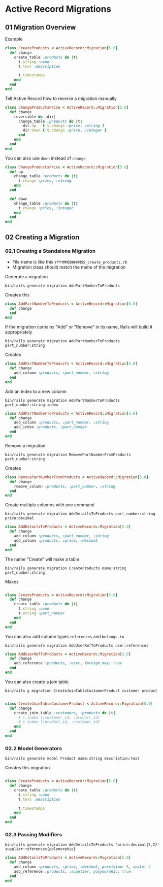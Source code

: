 # Active Record Migrations

## 01 Migration Overview
Example
```rb
class CreateProducts < ActiveRecord::Migration[5.0]
  def change
    create_table :products do |t|
      t.string :name
      t.text :description

      t.timestamps
    end
  end
end
```

Tell Active Record how to reverse a migration manually
```rb
class ChangeProductsPrice < ActiveRecord::Migration[5.0]
  def change
    reversible do |dir|
      change_table :products do |t|
        dir.up   { t.change :price, :string }
        dir.down { t.change :price, :integer }
      end
    end
  end
end
```

You can also use `down` instead of `change`
```rb
class ChangeProductsPrice < ActiveRecord::Migration[5.0]
  def up
    change_table :products do |t|
      t.change :price, :string
    end
  end

  def down
    change_table :products do |t|
      t.change :price, :integer
    end
  end
end
```



## 02 Creating a Migration

### 02.1 Creating a Standalone Migration
- File name is like this `YYYYMMDDHHMMSS_create_products.rb`
- Migration class should match the name of the migration

Generate a migration
```
bin/rails generate migration AddPartNumberToProducts
```
Creates this
```rb
class AddPartNumberToProducts < ActiveRecord::Migration[5.0]
  def change
  end
end
```

If the migration contains "Add" or "Remove" in its name, Rails will build it appropriately
```
bin/rails generate migration AddPartNumberToProducts part_number:string
```
Creates
```rb
class AddPartNumberToProducts < ActiveRecord::Migration[5.0]
  def change
    add_column :products, :part_number, :string
  end
end
```

Add an index to a new column
```
bin/rails generate migration AddPartNumberToProducts part_number:string:index
```

```rb
class AddPartNumberToProducts < ActiveRecord::Migration[5.0]
  def change
    add_column :products, :part_number, :string
    add_index :products, :part_number
  end
end
```

Remove a migration
```
bin/rails generate migration RemovePartNumberFromProducts part_number:string
```

Creates
```rb
class RemovePartNumberFromProducts < ActiveRecord::Migration[5.0]
  def change
    remove_column :products, :part_number, :string
  end
end
```

Create multiple columns with one command
```
bin/rails generate migration AddDetailsToProducts part_number:string price:decimal
```

```rb
class AddDetailsToProducts < ActiveRecord::Migration[5.0]
  def change
    add_column :products, :part_number, :string
    add_column :products, :price, :decimal
  end
end
```

The name "Create" will make a table
```
bin/rails generate migration CreateProducts name:string part_number:string
```
Makes
```rb

class CreateProducts < ActiveRecord::Migration[5.0]
  def change
    create_table :products do |t|
      t.string :name
      t.string :part_number
    end
  end
end
```

You can also add column types `references` and `belongs_to`
```
bin/rails generate migration AddUserRefToProducts user:references
```

```rb
class AddUserRefToProducts < ActiveRecord::Migration[5.0]
  def change
    add_reference :products, :user, foreign_key: true
  end
end
```

You can also create a join table
```
bin/rails g migration CreateJoinTableCustomerProduct customer product
```

```rb

class CreateJoinTableCustomerProduct < ActiveRecord::Migration[5.0]
  def change
    create_join_table :customers, :products do |t|
      # t.index [:customer_id, :product_id]
      # t.index [:product_id, :customer_id]
    end
  end
end
```


### 02.2 Model Generators
```
bin/rails generate model Product name:string description:text
```
Creates this migration
```rb

class CreateProducts < ActiveRecord::Migration[5.0]
  def change
    create_table :products do |t|
      t.string :name
      t.text :description

      t.timestamps
    end
  end
end
```


### 02.3 Passing Modifiers
```
bin/rails generate migration AddDetailsToProducts 'price:decimal{5,2}' supplier:references{polymorphic}
```

```rb
class AddDetailsToProducts < ActiveRecord::Migration[5.0]
  def change
    add_column :products, :price, :decimal, precision: 5, scale: 2
    add_reference :products, :supplier, polymorphic: true
  end
end
```
